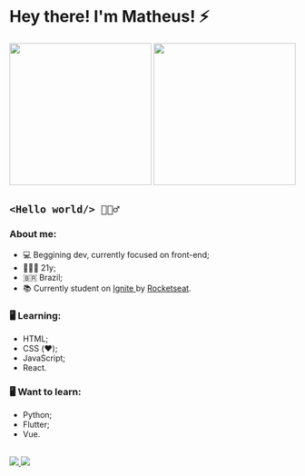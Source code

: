 # Hey there! I'm Matheus! ⚡
<img height="250" weidth="250" src="https://i.imgur.com/01BVgAp.png"/> <img height="250" weidth="250" src="https://media1.tenor.com/images/ded4d4da9f4454f9a1d8a3fab24b500d/tenor.gif?itemid=27159958"/>
<br>
## ``<Hello world/> 🙋🏻‍♂️``
### About me:
* 💻 Beggining dev, currently focused on front-end;
* 👨🏻‍💻 21y;
* 🇧🇷 Brazil;
* 📚 Currently student on <a href="https://lp.rocketseat.com.br/ignite?&&_gl=1*1hxy951*_ga*MTI3OTc1NzM4OC4xNjY4NzAxODU4*_ga_74RKNGM8RL*MTY2OTU3NTExOC43LjAuMTY2OTU3NTExOC42MC4wLjA."> Ignite </a> by <a href="https://www.rocketseat.com.br/"> Rocketseat</a>.

### 🖥️ Learning:
* HTML;
* CSS (❤️);
* JavaScript;
* React.

### 🖥️ Want to learn:
* Python;
* Flutter;
* Vue.


<a href="https://www.instagram.com/scatollinisccp/" alt="Instagram">
  <br>
    <img src="https://img.shields.io/badge/-Instagram-ff3a5e?style=for-the-badge&logo=Instagram&logoColor=FFF"/>
<a href="mailto:mathscato@gmail.com" alt="Gmail">
    <img src="https://img.shields.io/badge/e‑mail-D14836.svg?style=for-the-badge&logo=GMail&logoColor=white"/>
